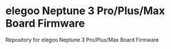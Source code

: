 # elegoo Neptune 3 Pro/Plus/Max Board Firmware
Repository for elegoo Neptune 3 Pro/Plus/Max Board Firmware
